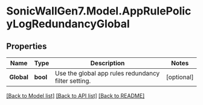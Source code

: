 # SonicWallGen7.Model.AppRulePolicyLogRedundancyGlobal

## Properties

Name | Type | Description | Notes
------------ | ------------- | ------------- | -------------
**Global** | **bool** | Use the global app rules redundancy filter setting. | [optional] 

[[Back to Model list]](../README.md#documentation-for-models) [[Back to API list]](../README.md#documentation-for-api-endpoints) [[Back to README]](../README.md)

